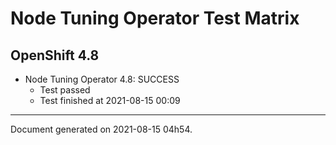 
Node Tuning Operator Test Matrix
================================

OpenShift 4.8
-------------


* Node Tuning Operator 4.8: SUCCESS
  - Test passed
  - Test finished at 2021-08-15 00:09


---
Document generated on 2021-08-15 04h54.

